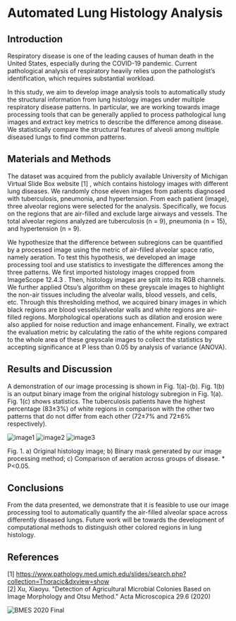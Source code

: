 # Automated Lung Histology Analysis

## Introduction 
Respiratory disease is one of the leading causes of human death in the United States, especially during the COVID-19 pandemic. Current pathological analysis of respiratory heavily relies upon the pathologist’s identification, which requires substantial workload. 

In this study, we aim to develop image analysis tools to automatically study the structural information from lung histology images under multiple respiratory disease patterns. In particular, we are working towards image processing tools that can be generally applied to process pathological lung images and extract key metrics to describe the difference among disease. We statistically compare the structural features of alveoli among multiple diseased lungs to find common patterns. 
 
## Materials and Methods
The dataset was acquired from the publicly available University of Michigan Virtual Slide Box website [1] , which contains histology images with different lung diseases. We randomly chose eleven images from patients diagnosed with tuberculosis, pneumonia, and hypertension. From each patient (image), three alveolar regions were selected for the analysis.  Specifically, we focus on the regions that are air-filled and exclude large airways and vessels. The total alveolar regions analyzed are tuberculosis (n = 9), pneumonia (n = 15), and hypertension (n = 9). 

We hypothesize that the difference between subregions can be quantified by a processed image using the metric of air-filled alveolar space ratio, namely aeration. To test this hypothesis, we developed an image processing tool and use statistics to investigate the differences among the three patterns. We first imported histology images cropped from ImageScope  12.4.3 . Then, histology images are split into its RGB channels. We further applied Otsu’s algorithm  on these greyscale images to highlight the non-air tissues including the alveolar walls, blood vessels, and cells, etc. Through this thresholding method, we acquired binary images in which black regions are blood vessels/alveolar walls and white regions are air-filled regions. Morphological operations such as dilation and erosion were also applied for noise reduction and image enhancement. Finally, we extract the evaluation metric by calculating the ratio of the white regions compared to the whole area of these greyscale images to collect the statistics by accepting significance at P less than 0.05 by analysis of variance (ANOVA).

## Results and Discussion
A demonstration of our image processing is shown in Fig. 1(a)-(b). Fig. 1(b) is an output binary image from the original histology subregion in Fig. 1(a). Fig. 1(c) shows statistics. The tuberculosis patients have the highest percentage (83±3%) of white regions in comparison with the other two patterns that do not differ from each other (72±7% and 72±6% respectively). 



![image1](https://github.com/user-attachments/assets/e3641076-9aae-464d-a5c1-b8c5f111639b)  ![image2](https://github.com/user-attachments/assets/4a5a1200-6927-4b13-ab83-b84b93b85811)  ![image3](https://github.com/user-attachments/assets/1130e993-c26a-41ad-8c49-8e233455023d)

Fig. 1. a) Original histology image; b) Binary mask generated by our image processing method; c) Comparison of aeration across groups of disease. * P<0.05.

## Conclusions
From the data presented, we demonstrate that it is feasible to use our image processing tool to automatically quantify the air-filled alveolar space across differently diseased lungs. Future work will be towards the development of computational methods to distinguish other colored regions in lung histology. 

## References
[1]  https://www.pathology.med.umich.edu/slides/search.php?collection=Thoracic&dxview=show <br/>
[2] Xu, Xiaoyu. "Detection of Agricultural Microbial Colonies Based on Image Morphology and Otsu Method." Acta Microscopica 29.6 (2020)

![BMES 2020 Final](https://github.com/user-attachments/assets/1262ee29-08b9-48a2-af43-a950b0c1d36e)
